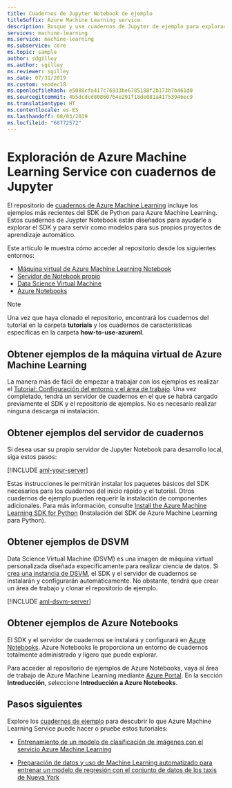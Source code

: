 ```yaml
---
title: Cuadernos de Jupyter Notebook de ejemplo
titleSuffix: Azure Machine Learning service
description: Busque y use cuadernos de Jupyter de ejemplo para explorar el SDK de Python para Azure Machine Learning Service.
services: machine-learning
ms.service: machine-learning
ms.subservice: core
ms.topic: sample
author: sdgilley
ms.author: sgilley
ms.reviewer: sgilley
ms.date: 07/31/2019
ms.custom: seodec18
ms.openlocfilehash: e5088cfa417c76933be6785188f2b173b7b461d0
ms.sourcegitcommit: 4b5dcdcd80860764e291f18de081a41753946ec9
ms.translationtype: HT
ms.contentlocale: es-ES
ms.lasthandoff: 08/03/2019
ms.locfileid: "68772572"
---
```

# <a name="explore-azure-machine-learning-service-with-jupyter-notebooks"></a>Exploración de Azure Machine Learning Service con cuadernos de Jupyter

El repositorio de [cuadernos de Azure Machine Learning](https://github.com/azure/machinelearningnotebooks) incluye los ejemplos más recientes del SDK de Python para Azure Machine Learning. Estos cuadernos de Juypter Notebook están diseñados para ayudarle a explorar el SDK y para servir como modelos para sus propios proyectos de aprendizaje automático.

Este artículo le muestra cómo acceder al repositorio desde los siguientes entornos:

- [Máquina virtual de Azure Machine Learning Notebook](#notebookvm)
- [Servidor de Notebook propio](#byo)
- [Data Science Virtual Machine](#dsvm)
- [Azure Notebooks](#aznb)

> [!NOTE]
> Una vez que haya clonado el repositorio, encontrará los cuadernos del tutorial en la carpeta **tutorials** y los cuadernos de características específicas en la carpeta **how-to-use-azureml**.

<a name="notebookvm"></a>
## <a name="get-samples-on-azure-machine-learning-notebook-vm"></a>Obtener ejemplos de la máquina virtual de Azure Machine Learning

La manera más de fácil de empezar a trabajar con los ejemplos es realizar el [Tutorial: Configuración del entorno y el área de trabajo](tutorial-1st-experiment-sdk-setup.md). Una vez completado, tendrá un servidor de cuadernos en el que se habrá cargado previamente el SDK y el repositorio de ejemplos. No es necesario realizar ninguna descarga ni instalación.

<a name="byo"></a>

## <a name="get-samples-on-your-notebook-server"></a>Obtener ejemplos del servidor de cuadernos

Si desea usar su propio servidor de Jupyter Notebook para desarrollo local, siga estos pasos:

[!INCLUDE [aml-your-server](../../../includes/aml-your-server.md)]

Estas instrucciones le permitirán instalar los paquetes básicos del SDK necesarios para los cuadernos del inicio rápido y el tutorial. Otros cuadernos de ejemplo pueden requerir la instalación de componentes adicionales. Para más información, consulte [Install the Azure Machine Learning SDK for Python](https://docs.microsoft.com/python/api/overview/azure/ml/install) (Instalación del SDK de Azure Machine Learning para Python).

<a name="dsvm"></a>
## <a name="get-samples-on-dsvm"></a>Obtener ejemplos de DSVM

Data Science Virtual Machine (DSVM) es una imagen de máquina virtual personalizada diseñada específicamente para realizar ciencia de datos. Si [crea una instancia de DSVM](how-to-configure-environment.md#dsvm), el SDK y el servidor de cuadernos se instalarán y configurarán automáticamente. No obstante, tendrá que crear un área de trabajo y clonar el repositorio de ejemplo.

[!INCLUDE [aml-dsvm-server](../../../includes/aml-dsvm-server.md)]

<a name="aznb"></a>
## <a name="get-samples-on-azure-notebooks"></a>Obtener ejemplos de Azure Notebooks

El SDK y el servidor de cuadernos se instalará y configurará en [Azure Notebooks](https://notebooks.azure.com/). Azure Notebooks le proporciona un entorno de cuadernos totalmente administrado y ligero que puede explorar.

Para acceder al repositorio de ejemplos de Azure Notebooks, vaya al área de trabajo de Azure Machine Learning mediante [Azure Portal](https://portal.azure.com). En la sección **Introducción**, seleccione **Introducción a Azure Notebooks**.

## <a name="next-steps"></a>Pasos siguientes

Explore los [cuadernos de ejemplo](https://aka.ms/aml-notebooks) para descubrir lo que Azure Machine Learning Service puede hacer o pruebe estos tutoriales:

- [Entrenamiento de un modelo de clasificación de imágenes con el servicio Azure Machine Learning](tutorial-train-models-with-aml.md)

- [Preparación de datos y uso de Machine Learning automatizado para entrenar un modelo de regresión con el conjunto de datos de los taxis de Nueva York](tutorial-data-prep.md)
